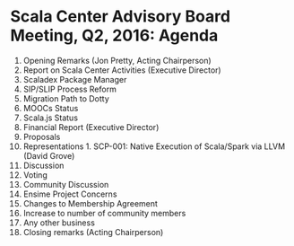 # Scala Center Advisory Board Meeting, Q2, 2016: Agenda

1. Opening Remarks (Jon Pretty, Acting Chairperson)
2. Report on Scala Center Activities (Executive Director)
  1. Scaladex Package Manager
  2. SIP/SLIP Process Reform
  3. Migration Path to Dotty
  4. MOOCs Status
  5. Scala.js Status
3. Financial Report (Executive Director)
4. Proposals
  1. Representations
    1. SCP-001: Native Execution of Scala/Spark via LLVM (David Grove)
  2. Discussion
  3. Voting
5. Community Discussion
  1. Ensime Project Concerns
6. Changes to Membership Agreement
  1. Increase to number of community members
6. Any other business
7. Closing remarks (Acting Chairperson)
